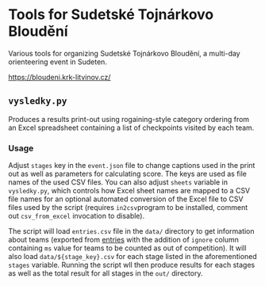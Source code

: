 # Tools for Sudetské Tojnárkovo Bloudění

Various tools for organizing Sudetské Tojnárkovo Bloudění, a multi-day orienteering event in Sudeten.

https://bloudeni.krk-litvinov.cz/

## `vysledky.py`

Produces a results print-out using rogaining-style category ordering from an Excel spreadsheet containing a list of checkpoints visited by each team.

### Usage

Adjust `stages` key in the `event.json` file to change captions used in the print out as well as parameters for calculating score. The keys are used as file names of the used CSV files. You can also adjust `sheets` variable in `vysledky.py`, which controls how Excel sheet names are mapped to a CSV file names for an optional automated conversion of the Excel file to CSV files used by the script (requires `in2csv`program to be installed, comment out `csv_from_excel` invocation to disable).

The script will load `entries.csv` file in the `data/` directory to get information about teams (exported from [entries](https://github.com/jtojnar/entries) with the addition of `ignore` column containing `ms` value for teams to be counted as out of competition). It will also load `data/${stage_key}.csv` for each stage listed in the aforementioned `stages` variable. Running the script wll then produce results for each stages as well as the total result for all stages in the `out/` directory.
